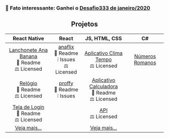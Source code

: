 ### 🧐️ __Fato interessante__: Ganhei o [Desafio333 de janeiro/2020](https://github.com/codigofalado/desafio333/pull/41)

<h2 align="center">Projetos</h2>

| React Native | React | JS, HTML, CSS | C#
| :---: | :---: | :---: | :---: |
| [Lanchonete Ana Banana](https://github.com/anabeatrizzz/mobile2-app-quatro)<br>:book: Readme<br>:balance_scale: Licensed | [anaflix](https://github.com/anabeatrizzz/anaflix)<br>:book: Readme<br>:grey_exclamation: Issues<br>:balance_scale: Licensed | [Aplicativo Clima Tempo](https://github.com/anabeatrizzz/api-clima-tempo)<br>:balance_scale: Licensed | [Números Romanos](https://github.com/anabeatrizzz/atv-qts)
| [Relógio](https://github.com/anabeatrizzz/mobile2-app-um)<br>:book: Readme<br>:balance_scale: Licensed | [proffy](https://github.com/anabeatrizzz/proffy-nlw)<br>:book: Readme<br>:grey_exclamation: Issues | [Aplicativo Calculadora](https://github.com/anabeatrizzz/monaca-app-dois)<br>:book: Readme<br>:balance_scale: Licensed
| [Tela de Login](https://github.com/anabeatrizzz/mobile2-app-tres)<br>:book: Readme<br>:balance_scale: Licensed | | [API](https://github.com/anabeatrizzz/monaca-app-cinco)<br>:balance_scale: Licensed
| [Veja mais...](https://github.com/anabeatrizzz?tab=repositories&q=react-native) | | [Veja mais...](https://github.com/anabeatrizzz?tab=repositories&q=monaca)
